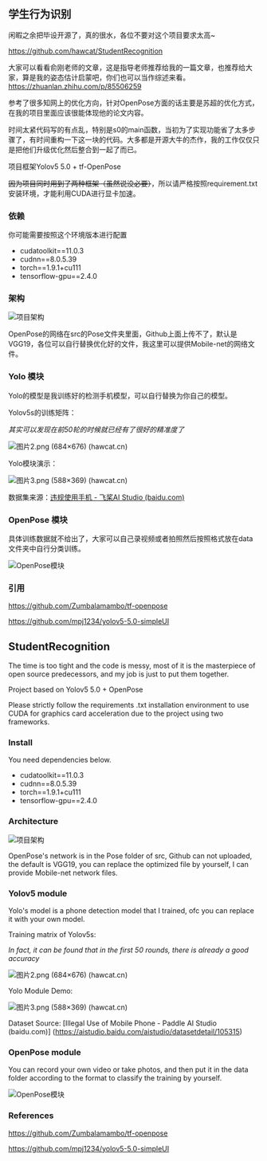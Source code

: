## 学生行为识别

闲暇之余把毕设开源了，真的很水，各位不要对这个项目要求太高~

https://github.com/hawcat/StudentRecognition

大家可以看看俞刚老师的文章，这是指导老师推荐给我的一篇文章，也推荐给大家，算是我的姿态估计启蒙吧，你们也可以当作综述来看。https://zhuanlan.zhihu.com/p/85506259

参考了很多知网上的优化方向，针对OpenPose方面的话主要是苏超的优化方式，在我的项目里面应该很能体现他的论文内容。

时间太紧代码写的有点乱，特别是s0的main函数，当初为了实现功能省了太多步骤了，有时间重构一下这一块的代码。大多都是开源大牛的杰作，我的工作仅仅只是把他们升级优化然后整合到一起了而已。

项目框架Yolov5 5.0 + tf-OpenPose

~~因为项目同时用到了两种框架（虽然说没必要）~~，所以请严格按照requirement.txt安装环境，才能利用CUDA进行显卡加速。

### 依赖

你可能需要按照这个环境版本进行配置

- cudatoolkit==11.0.3
- cudnn==8.0.5.39
- torch==1.9.1+cu111
- tensorflow-gpu==2.4.0

### 架构

![项目架构](https://cdn.hawcat.cn/%E5%9B%BE%E7%89%871.png)

OpenPose的网络在src的Pose文件夹里面，Github上面上传不了，默认是VGG19，各位可以自行替换优化好的文件，我这里可以提供Mobile-net的网络文件。

### Yolo 模块

Yolo的模型是我训练好的检测手机模型，可以自行替换为你自己的模型。

Yolov5s的训练矩阵：

*其实可以发现在前50轮的时候就已经有了很好的精准度了*

![图片2.png (684×676) (hawcat.cn)](https://cdn.hawcat.cn/articlePicture/图片2.png)

Yolo模块演示：

![图片3.png (588×369) (hawcat.cn)](https://cdn.hawcat.cn/articlePicture/图片3.png)

数据集来源：[违规使用手机 - 飞桨AI Studio (baidu.com)](https://aistudio.baidu.com/aistudio/datasetdetail/105315)

### OpenPose 模块

具体训练数据就不给出了，大家可以自己录视频或者拍照然后按照格式放在data文件夹中自行分类训练。

![OpenPose模块](https://cdn.hawcat.cn/articlePicture/图片1.png)

### 引用

https://github.com/Zumbalamambo/tf-openpose

https://github.com/mpj1234/yolov5-5.0-simpleUI





## StudentRecognition

The time is too tight and the code is messy, most of it is the masterpiece of open source predecessors, and my job is just to put them together.

Project based on Yolov5 5.0 + OpenPose

Please strictly follow the requirements .txt installation environment to use CUDA for graphics card acceleration due to the project using two frameworks.

### Install

You need dependencies below.

- cudatoolkit==11.0.3
- cudnn==8.0.5.39
- torch==1.9.1+cu111
- tensorflow-gpu==2.4.0

### Architecture

![项目架构](https://cdn.hawcat.cn/%E5%9B%BE%E7%89%871.png)

OpenPose's network is in the Pose folder of src, Github can not uploaded, the default is VGG19, you can replace the optimized file by yourself, I can provide Mobile-net network files.

### Yolov5 module

Yolo's model is a phone detection model that I trained, ofc you can replace it with your own model.

Training matrix of Yolov5s:

*In fact, it can be found that in the first 50 rounds, there is already a good accuracy*

![图片2.png (684×676) (hawcat.cn)](https://cdn.hawcat.cn/articlePicture/图片2.png)

Yolo Module Demo:

![图片3.png (588×369) (hawcat.cn)](https://cdn.hawcat.cn/articlePicture/图片3.png)

Dataset Source: [Illegal Use of Mobile Phone - Paddle AI Studio (baidu.com)] (https://aistudio.baidu.com/aistudio/datasetdetail/105315)

### OpenPose module

You can record your own video or take photos, and then put it in the data folder according to the format to classify the training by yourself.

![OpenPose模块](https://cdn.hawcat.cn/articlePicture/图片1.png)

### References

https://github.com/Zumbalamambo/tf-openpose

https://github.com/mpj1234/yolov5-5.0-simpleUI
